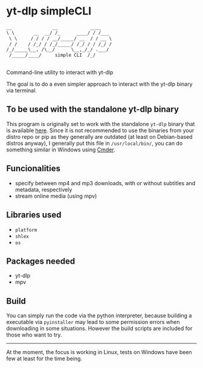 # yt-dlp simpleCLI

```markdown
__               __            ____    
\ \       __  __/ /_      ____/ / /___ 
 \ \     / / / / __/_____/ __  / / __ \
 / /    / /_/ / /_/_____/ /_/ / / /_/ /
/_/_____\__, /\__/      \__,_/_/ .___/ 
 /_____/____/     simple CLI  /_/
                           
```

Command-line utility to interact with yt-dlp

The goal is to do a even simpler approach to interact with the yt-dlp binary via terminal.

## To be used with the standalone yt-dlp binary
This program is originally set to work with the standalone `yt-dlp` binary that is available [here](https://github.com/yt-dlp/yt-dlp/releases/latest/download/yt-dlp). Since it is not recommended to use the binaries from your distro repo or pip as they generally are outdated (at least on Debian-based distros anyway), I generally put this file in `/usr/local/bin/`, you can do something similar in Windows using [Cmder](https://cmder.app).

## Funcionalities

- specify between mp4 and mp3 downloads, with or without subtitles and metadata, respectively
- stream online media (using mpv)

## Libraries used

- `platform`
- `shlex`
- `os`

## Packages needed

- yt-dlp
- mpv

## Build
You can simply run the code via the python interpreter, because building a executable via `pyinstaller` may lead to some permission errors when downloading in some situations. However the build scripts are included for those who want to try.

***
At the moment, the focus is working in Linux, tests on Windows have been few at least for the time being.
